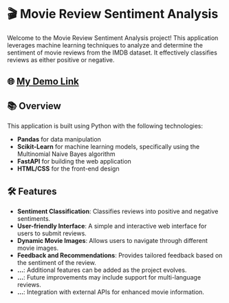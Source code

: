# 🎬 Movie Review Sentiment Analysis

Welcome to the Movie Review Sentiment Analysis project! This application leverages machine learning techniques to analyze and determine the sentiment of movie reviews from the IMDB dataset. It effectively classifies reviews as either positive or negative.
## 🌐 [My Demo Link](https://sentimentanalysisimdb1.onrender.com)

## 📚 Overview

This application is built using Python with the following technologies:

- **Pandas** for data manipulation
- **Scikit-Learn** for machine learning models, specifically using the Multinomial Naive Bayes algorithm
- **FastAPI** for building the web application
- **HTML/CSS** for the front-end design

## 🛠️ Features

- **Sentiment Classification**: Classifies reviews into positive and negative sentiments.
- **User-friendly Interface**: A simple and interactive web interface for users to submit reviews.
- **Dynamic Movie Images**: Allows users to navigate through different movie images.
- **Feedback and Recommendations**: Provides tailored feedback based on the sentiment of the review.
- **...**: Additional features can be added as the project evolves.
- **...**: Future improvements may include support for multi-language reviews.
- **...**: Integration with external APIs for enhanced movie information.

 
